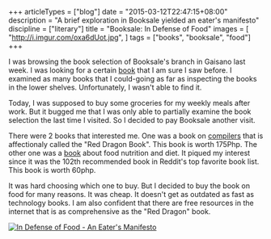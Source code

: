 +++
articleTypes = ["blog"]
date = "2015-03-12T22:47:15+08:00"
description = "A brief exploration in Booksale yielded an eater's manifesto"
discipline = ["literary"]
title = "Booksale: In Defense of Food"
images = [
    "http://i.imgur.com/oxa6dUot.jpg",
]
tags = ["books", "booksale", "food"]
+++

I was browsing the book selection of Booksale's branch in Gaisano last week. I was looking for a certain [book](https://en.wikipedia.org/wiki/Founders_at_Work) that I am sure I saw before. I examined as many books that I could-going as far as inspecting the books in the lower shelves. Unfortunately, I wasn't able to find it.

Today, I was supposed to buy some groceries for my weekly meals after work. But it bugged me that I was only able to partially examine the book selection the last time I visited. So I decided to pay Booksale another visit.

There were 2 books that interested me. One was a book on [compilers](https://en.wikipedia.org/wiki/Compilers:_Principles,_Techniques,_and_Tools) that is affectionaly called the "Red Dragon Book". This book is worth 175Php. The other one was a [book](http://en.wikipedia.org/wiki/In_Defense_of_Food) about food nutrition and diet. It piqued my interest since it was the 102th recommended book in Reddit's top favorite book list. This book is worth 60php.

It was hard choosing which one to buy. But I decided to buy the book on food for many reasons. It was cheap. It doesn't get as outdated as fast as technology books. I am also confident that there are free resources in the internet that is as comprehensive as the "Red Dragon" book.

<a href="http://i.imgur.com/oxa6dUo.jpg"><img itemprop="image" src="http://i.imgur.com/oxa6dUom.jpg" alt="In Defense of Food - An Eater's Manifesto"/></a>



